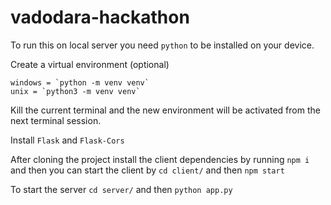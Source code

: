 # vadodara-hackathon

To run this on local server you need `python` to be installed on your device.

Create a virtual environment (optional)

    windows = `python -m venv venv`
    unix = `python3 -m venv venv`

Kill the current terminal and the new environment will be activated from the next terminal session.


Install `Flask` and `Flask-Cors`

After cloning the project install the client dependencies by running `npm i` and then you can start the client by `cd client/` and then `npm start`

To start the server `cd server/` and then `python app.py`